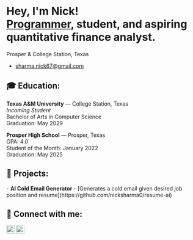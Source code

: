 <h1>Hey, I'm Nick! <br/><a href="https://github.com/nicksharma0">Programmer</a>, student, and aspiring quantitative finance analyst.</h1>

Prosper & College Station, Texas
- sharma.nick67@gmail.com  

<h2>🎓 Education:</h2>

**Texas A&M University** — College Station, Texas  
*Incoming Student*  
Bachelor of Arts in Computer Science  
Graduation: May 2029

**Prosper High School** — Prosper, Texas  
GPA: 4.0  
Student of the Month: January 2022  
Graduation: May 2025

<h2>🚀 Projects:</h2>
- <b>AI Cold Email Generator</b>
- [Generates a cold email given desired job position and resume](https://github.com/nicksharma0/resume-ai)


<h2> 🤳 Connect with me:</h2>

[<img align="left" alt="Nick Sharma | LinkedIn" width="22px" src="https://cdn.jsdelivr.net/npm/simple-icons@v3/icons/linkedin.svg" />][linkedin]
[<img align="left" alt="Nick Sharma | Instagram" width="22px" src="https://cdn.jsdelivr.net/npm/simple-icons@v3/icons/instagram.svg" />][instagram]

[instagram]: https://www.instagram.com/nick.sharma06/
[linkedin]: https://www.linkedin.com/in/nick-sharma1
